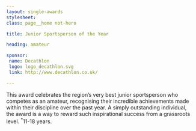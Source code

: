```yaml
---
layout: single-awards
stylesheet:
class: page__home not-hero

title: Junior Sportsperson of the Year

heading: amateur

sponsor:
 name: Decathlon
 logo: logo_decathlon.svg
 link: http://www.decathlon.co.uk/

---
```


This award celebrates the region&rsquo;s very best junior sportsperson who competes as an amateur, recognising their incredible achievements made within their discipline over the past year. A simply outstanding individual, the award is a way to reward such inspirational success from a grassroots level. <sup>*</sup>11-18 years.
